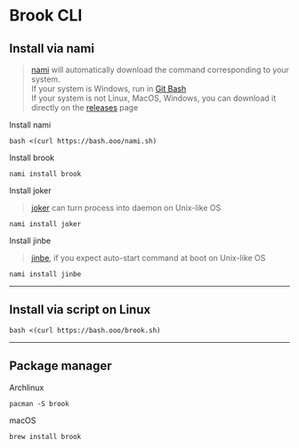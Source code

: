 # Brook CLI

## Install via nami

> [nami](https://github.com/txthinking/nami) will automatically download the command corresponding to your system.<br/>
> If your system is Windows, run in [Git Bash](https://gitforwindows.org)<br/>
> If your system is not Linux, MacOS, Windows, you can download it directly on the [releases](https://github.com/txthinking/brook/releases) page

Install nami

```
bash <(curl https://bash.ooo/nami.sh)
```

Install brook

```
nami install brook
```

Install joker

> [joker](https://github.com/txthinking/joker) can turn process into daemon on Unix-like OS

```
nami install joker
```

Install jinbe

> [jinbe](https://github.com/txthinking/jinbe), if you expect auto-start command at boot on Unix-like OS

```
nami install jinbe
```

---

## Install via script on Linux

```
bash <(curl https://bash.ooo/brook.sh)
```

---

## Package manager

Archlinux

```
pacman -S brook
```

macOS

```
brew install brook
```
